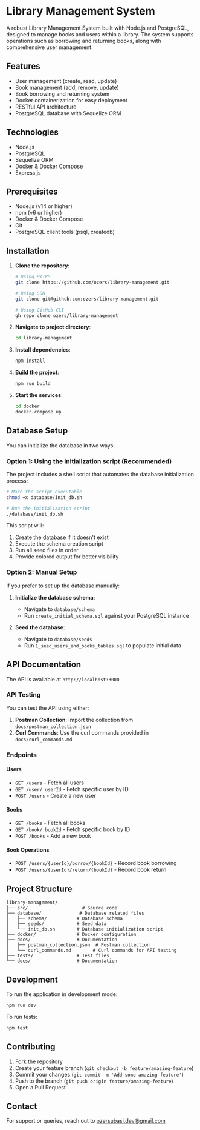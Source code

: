 # Library Management System

A robust Library Management System built with Node.js and PostgreSQL, designed to manage books and users within a library. The system supports operations such as borrowing and returning books, along with comprehensive user management.

## Features

- User management (create, read, update)
- Book management (add, remove, update)
- Book borrowing and returning system
- Docker containerization for easy deployment
- RESTful API architecture
- PostgreSQL database with Sequelize ORM

## Technologies 

- Node.js
- PostgreSQL
- Sequelize ORM
- Docker & Docker Compose
- Express.js

## Prerequisites

- Node.js (v14 or higher)
- npm (v6 or higher)
- Docker & Docker Compose
- Git
- PostgreSQL client tools (psql, createdb)

## Installation

1. **Clone the repository**:
   ```bash
   # Using HTTPS
   git clone https://github.com/ozers/library-management.git
   
   # Using SSH
   git clone git@github.com:ozers/library-management.git
   
   # Using GitHub CLI
   gh repo clone ozers/library-management
   ```

2. **Navigate to project directory**:
   ```bash
   cd library-management
   ```

3. **Install dependencies**:
   ```bash
   npm install
   ```

4. **Build the project**:
   ```bash
   npm run build
   ```

5. **Start the services**:
   ```bash
   cd docker
   docker-compose up
   ```

## Database Setup

You can initialize the database in two ways:

### Option 1: Using the initialization script (Recommended)

The project includes a shell script that automates the database initialization process:

```bash
# Make the script executable
chmod +x database/init_db.sh

# Run the initialization script
./database/init_db.sh
```

This script will:
1. Create the database if it doesn't exist
2. Execute the schema creation script
3. Run all seed files in order
4. Provide colored output for better visibility

### Option 2: Manual Setup

If you prefer to set up the database manually:

1. **Initialize the database schema**:
   - Navigate to `database/schema`
   - Run `create_initial_schema.sql` against your PostgreSQL instance

2. **Seed the database**:
   - Navigate to `database/seeds`
   - Run `1_seed_users_and_books_tables.sql` to populate initial data

## API Documentation

The API is available at `http://localhost:3000`

### API Testing

You can test the API using either:

1. **Postman Collection**: Import the collection from `docs/postman_collection.json`
2. **Curl Commands**: Use the curl commands provided in `docs/curl_commands.md`

### Endpoints

#### Users
- `GET /users` - Fetch all users
- `GET /user/:userId` - Fetch specific user by ID
- `POST /users` - Create a new user

#### Books
- `GET /books` - Fetch all books
- `GET /book/:bookId` - Fetch specific book by ID
- `POST /books` - Add a new book

#### Book Operations
- `POST /users/{userId}/borrow/{bookId}` - Record book borrowing
- `POST /users/{userId}/return/{bookId}` - Record book return

## Project Structure

```
library-management/
├── src/                    # Source code
├── database/              # Database related files
│   ├── schema/           # Database schema
│   ├── seeds/            # Seed data
│   └── init_db.sh        # Database initialization script
├── docker/               # Docker configuration
├── docs/                 # Documentation
│   ├── postman_collection.json  # Postman collection
│   └── curl_commands.md        # Curl commands for API testing
├── tests/                # Test files
└── docs/                 # Documentation
```

## Development

To run the application in development mode:
```bash
npm run dev
```

To run tests:
```bash
npm test
```

## Contributing

1. Fork the repository
2. Create your feature branch (`git checkout -b feature/amazing-feature`)
3. Commit your changes (`git commit -m 'Add some amazing feature'`)
4. Push to the branch (`git push origin feature/amazing-feature`)
5. Open a Pull Request

## Contact

For support or queries, reach out to [ozersubasi.dev@gmail.com](mailto:ozersubasi.dev@gmail.com)

